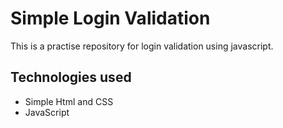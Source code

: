 # Simple Login Validation
This is a practise repository for login validation using javascript.

## Technologies used 
* Simple Html and CSS
* JavaScript
